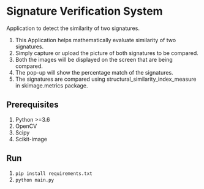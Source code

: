 # Signature Verification System

Application to detect the similarity of two signatures.

1. This Application helps mathematically evaluate similarity of two signatures. 
2. Simply capture or upload the picture of both signatures to be compared.
3. Both the images will be displayed on the screen that are being compared.
4. The pop-up will show the percentage match of the signatures.
5. The signatures are compared using structural_similarity_index_measure in skimage.metrics package.


## Prerequisites
1. Python >=3.6
2. OpenCV
3. Scipy
4. Scikit-image


## Run
1. `pip install requirements.txt`
2. `python main.py`
